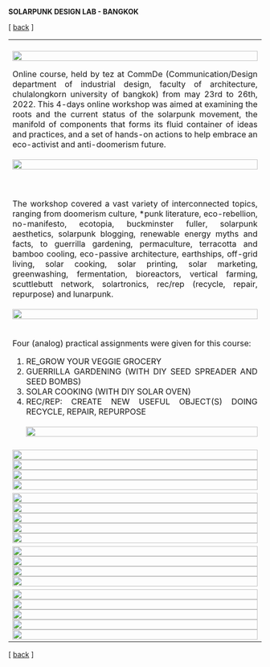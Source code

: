 

**SOLARPUNK DESIGN LAB - BANGKOK**

<!-------  BACK   --------->
<p align="left" >[ <a href="../README.md#readme-top"> back</a> ]</p>


<table width = 90%>
<tr>
<td align = "justify" width = 90% colspan=2>
<br>
<img src="sdl-strip-01.jpg" width = 100%>

Online course, held by tez at CommDe (Communication/Design department of industrial design, faculty of architecture, chulalongkorn university of bangkok) from may 23rd to 26th, 2022.
This 4-days online workshop was aimed at examining the roots and the current status of the solarpunk movement, the manifold of components that forms its fluid container of ideas and practices, and a set of hands-on actions to help embrace an eco-activist and anti-doomerism future.<br><br>
<img src="sdl-strip-02.jpg" width = 100%>
<br><br>
<tr>
<td align = "justify" width = 90% colspan=2>

The workshop covered a vast variety of interconnected topics, ranging from doomerism culture, *punk literature, eco-rebellion, no-manifesto, ecotopia, buckminster fuller, solarpunk aesthetics, solarpunk blogging, renewable energy myths and facts, to guerrilla gardening, permaculture, terracotta and bamboo cooling, eco-passive architecture, earthships, off-grid living, solar cooking, solar printing, solar marketing, greenwashing, fermentation, bioreactors, vertical farming, scuttlebutt network, solartronics, rec/rep (recycle, repair, repurpose) and lunarpunk.
<br><br>
<img src="sdl-strip-03.jpg" width = 100%>
<tr>
<td align = "justify" width = 90% colspan=2>

Four (analog) practical assignments were given for this course:

<ol>
<li> RE_GROW YOUR VEGGIE GROCERY

<li> GUERRILLA GARDENING (WITH DIY SEED SPREADER AND SEED BOMBS)

<li> SOLAR COOKING (WITH DIY SOLAR OVEN)

<li> REC/REP: CREATE NEW USEFUL OBJECT(S) DOING RECYCLE, REPAIR, REPURPOSE
<br><br>
</ul>
<img src="sdl-strip-04.jpg" width = 100%>
</tr>


<tr>
<td align = "justify" width = 90% colspan=2>
<img src="SDL-regrow-01.png" width = 100%>
<img src="SDL-regrow-02.png" width = 100%>
<img src="SDL-regrow-03.png" width = 100%>
<img src="SDL-regrow-04.png" width = 100%>
</tr>

<tr>
<td align = "justify" width = 90% colspan=2>
<img src="SDL-gg-01.png" width = 100%>
<img src="SDL-gg-02.png" width = 100%>
<img src="SDL-gg-03a.png" width = 100%>
<img src="SDL-gg-03b.png" width = 100%>
<img src="SDL-gg-03c.png" width = 100%>
</tr>


<tr>
<td align = "justify" width = 90% colspan=2>
<img src="SDL-solaroven-01.png" width = 100%>
<img src="SDL-solaroven-02.png" width = 100%>
<img src="SDL-solaroven-03.png" width = 100%>
<img src="SDL-solaroven-04.png" width = 100%>
</tr>

<tr>
<td align = "justify" width = 90% colspan=2>
<img src="SDL-recrep-01.png" width = 100%>
<img src="SDL-recrep-02.png" width = 100%>
<img src="SDL-recrep-03.png" width = 100%>
<img src="SDL-recrep-04.png" width = 100%>
<img src="SDL-recrep-05.png" width = 100%>

</tr>


</table>

<!-------  BACK   --------->
<p align="left" >[ <a href="../README.md#readme-top"> back</a> ]</p>
